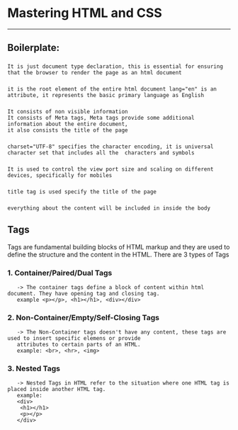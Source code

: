 # Mastering HTML and CSS

---
## Boilerplate:
### <!DOCTYPE html> 
    It is just document type declaration, this is essential for ensuring that the browser to render the page as an html document
### <html lang="en">
    it is the root element of the entire html document lang="en" is an attribute, it represents the basic primary language as English
### <head></head>
    It consists of non visible information
    It consists of Meta tags, Meta tags provide some additional information about the entire document,
    it also consists the title of the page 
### <meta charset="UTF-8"> 
    charset="UTF-8" specifies the character encoding, it is universal character set that includes all the  characters and symbols
### <meta name="viewport" content="width=device-width, initial-scale=1.0">
    It is used to control the view port size and scaling on different devices, specifically for mobiles
### <title>Document</title>
    title tag is used specify the title of the page
### <body></body>
    everything about the content will be included in inside the body
## Tags
   Tags are fundamental building blocks of HTML markup and they are used to define the structure and the content in the HTML.
   There are 3 types of Tags
### 1. Container/Paired/Dual Tags
       -> The container tags define a block of content within html document. They have opening tag and closing tag.
       example <p></p>, <h1></h1>, <div></div>
### 2. Non-Container/Empty/Self-Closing Tags
       -> The Non-Container tags doesn't have any content, these tags are used to insert specific elemens or provide 
       attributes to certain parts of an HTML.
       example: <br>, <hr>, <img>
### 3. Nested Tags
       -> Nested Tags in HTML refer to the situation where one HTML tag is placed inside another HTML tag.
       example: 
       <div>
        <h1></h1>
        <p></p>
       </div>